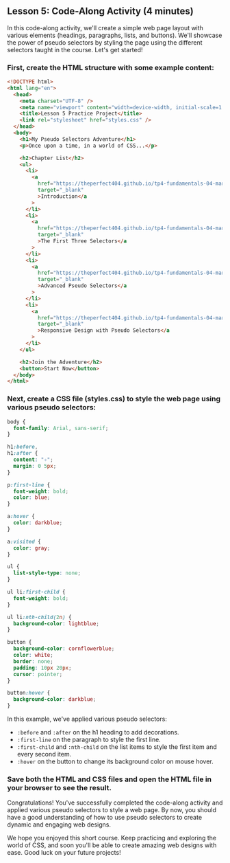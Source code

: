 ## Lesson 5: Code-Along Activity (4 minutes)

In this code-along activity, we'll create a simple web page layout with various elements (headings, paragraphs, lists, and buttons). We'll showcase the power of pseudo selectors by styling the page using the different selectors taught in the course. Let's get started!

### First, create the HTML structure with some example content:

```html
<!DOCTYPE html>
<html lang="en">
  <head>
    <meta charset="UTF-8" />
    <meta name="viewport" content="width=device-width, initial-scale=1.0" />
    <title>Lesson 5 Practice Project</title>
    <link rel="stylesheet" href="styles.css" />
  </head>
  <body>
    <h1>My Pseudo Selectors Adventure</h1>
    <p>Once upon a time, in a world of CSS...</p>

    <h2>Chapter List</h2>
    <ul>
      <li>
        <a
          href="https://theperfect404.github.io/tp4-fundamentals-04-march-lessons/week6/Pseudo-Selectors/Lesson-1.html"
          target="_blank"
          >Introduction</a
        >
      </li>
      <li>
        <a
          href="https://theperfect404.github.io/tp4-fundamentals-04-march-lessons/week6/Pseudo-Selectors/Lesson-2.html"
          target="_blank"
          >The First Three Selectors</a
        >
      </li>
      <li>
        <a
          href="https://theperfect404.github.io/tp4-fundamentals-04-march-lessons/week6/Pseudo-Selectors/Lesson-3.html"
          target="_blank"
          >Advanced Pseudo Selectors</a
        >
      </li>
      <li>
        <a
          href="https://theperfect404.github.io/tp4-fundamentals-04-march-lessons/week6/Pseudo-Selectors/Lesson-4.html"
          target="_blank"
          >Responsive Design with Pseudo Selectors</a
        >
      </li>
    </ul>

    <h2>Join the Adventure</h2>
    <button>Start Now</button>
  </body>
</html>
```

### Next, create a CSS file (styles.css) to style the web page using various pseudo selectors:

```css
body {
  font-family: Arial, sans-serif;
}

h1:before,
h1:after {
  content: "✧";
  margin: 0 5px;
}

p:first-line {
  font-weight: bold;
  color: blue;
}

a:hover {
  color: darkblue;
}

a:visited {
  color: gray;
}

ul {
  list-style-type: none;
}

ul li:first-child {
  font-weight: bold;
}

ul li:nth-child(2n) {
  background-color: lightblue;
}

button {
  background-color: cornflowerblue;
  color: white;
  border: none;
  padding: 10px 20px;
  cursor: pointer;
}

button:hover {
  background-color: darkblue;
}
```

In this example, we've applied various pseudo selectors:

- `:before` and `:after` on the h1 heading to add decorations.
- `:first-line` on the paragraph to style the first line.
- `:first-child` and `:nth-child` on the list items to style the first item and every second item.
- `:hover` on the button to change its background color on mouse hover.

### Save both the HTML and CSS files and open the HTML file in your browser to see the result.

Congratulations! You've successfully completed the code-along activity and applied various pseudo selectors to style a web page. By now, you should have a good understanding of how to use pseudo selectors to create dynamic and engaging web designs.

We hope you enjoyed this short course. Keep practicing and exploring the world of CSS, and soon you'll be able to create amazing web designs with ease. Good luck on your future projects!
